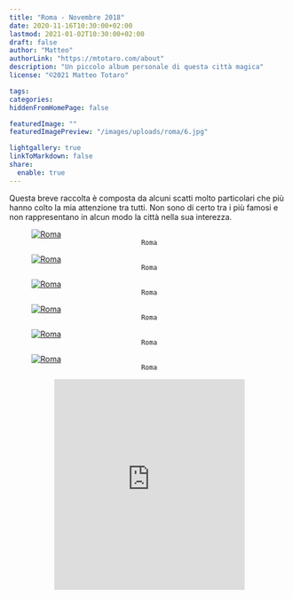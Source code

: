 ```yaml
---
title: "Roma - Novembre 2018"
date: 2020-11-16T10:30:00+02:00
lastmod: 2021-01-02T10:30:00+02:00
draft: false
author: "Matteo"
authorLink: "https://mtotaro.com/about"
description: "Un piccolo album personale di questa città magica"
license: "©2021 Matteo Totaro"

tags:
categories:
hiddenFromHomePage: false

featuredImage: ""
featuredImagePreview: "/images/uploads/roma/6.jpg"

lightgallery: true
linkToMarkdown: false
share:
  enable: true
---
```


 <div class="container-fluid">
     <div class="ratio-box fade-box">
        <p>Questa breve raccolta è composta da alcuni scatti molto particolari che più hanno colto la mia attenzione tra tutti. Non sono di certo tra i più famosi e non rappresentano in alcun modo la città nella sua interezza.</p>
        <figure>
            <a class="lightgallery" 
               href=/images/uploads/roma/1HD.jpg
               title="Roma"
               data-thumbnail=/images/uploads/roma/1.jpg              
               data-sub-html="Roma">
                   <img class="lazyload blur-up"
                        src=/svg/loading/normal.svg
                        data-src=/images/uploads/roma/1HD.jpg
                        data-sizes=auto
                        alt="Roma"></a>
              <figcaption class=image-caption style="text-align:center">
                <code>Roma</code>
              </figcaption>
         </figure>
        <figure>
            <a class="lightgallery" 
               href=/images/uploads/roma/2HD.jpg
               title="Roma"
               data-thumbnail=/images/uploads/roma/2.jpg              
               data-sub-html="Roma">
                   <img class="lazyload blur-up"
                        src=/svg/loading/normal.svg
                        data-src=/images/uploads/roma/2HD.jpg
                        data-sizes=auto
                        alt="Roma"></a>
              <figcaption class=image-caption style="text-align:center">
                <code>Roma</code>
              </figcaption>
         </figure>
        <figure>
            <a class="lightgallery" 
               href=/images/uploads/roma/3HD.jpg
               title="Roma"
               data-thumbnail=/images/uploads/roma/3.jpg              
               data-sub-html="Roma">
                   <img class="lazyload blur-up"
                        src=/svg/loading/normal.svg
                        data-src=/images/uploads/roma/3HD.jpg
                        data-sizes=auto
                        alt="Roma"></a>
              <figcaption class=image-caption style="text-align:center">
                <code>Roma</code>
              </figcaption>
         </figure>
        <figure>
            <a class="lightgallery" 
               href=/images/uploads/roma/4HD.jpg
               title="Roma"
               data-thumbnail=/images/uploads/roma/4.jpg              
               data-sub-html="Roma">
                   <img class="lazyload blur-up"
                        src=/svg/loading/normal.svg
                        data-src=/images/uploads/roma/4HD.jpg
                        data-sizes=auto
                        alt="Roma"></a>
              <figcaption class=image-caption style="text-align:center">
                <code>Roma</code>
              </figcaption>
         </figure>
        <figure>
            <a class="lightgallery" 
               href=/images/uploads/roma/5HD.jpg
               title="Roma"
               data-thumbnail=/images/uploads/roma/5.jpg              
               data-sub-html="Roma">
                   <img class="lazyload blur-up"
                        src=/svg/loading/normal.svg
                        data-src=/images/uploads/roma/5HD.jpg
                        data-sizes=auto
                        alt="Roma"></a>
              <figcaption class=image-caption style="text-align:center">
                <code>Roma</code>
              </figcaption>
         </figure>
        <figure>
            <a class="lightgallery" 
               href=/images/uploads/roma/6HD.jpg
               title="Roma"
               data-thumbnail=/images/uploads/roma/6.jpg              
               data-sub-html="Roma">
                   <img class="lazyload blur-up"
                        src=/svg/loading/normal.svg
                        data-src=/images/uploads/roma/6HD.jpg
                        data-sizes=auto
                        alt="Roma"></a>
              <figcaption class=image-caption style="text-align:center">
                <code>Roma</code>
              </figcaption>
         </figure>
        <iframe style="display: block; margin: auto;" src="https://open.spotify.com/embed/track/3AlvS0vW8hpC1q6wMLlMym" width="343" height="380" frameborder="0" allowtransparency="true" allow="encrypted-media"></iframe>
     </div>
</div>